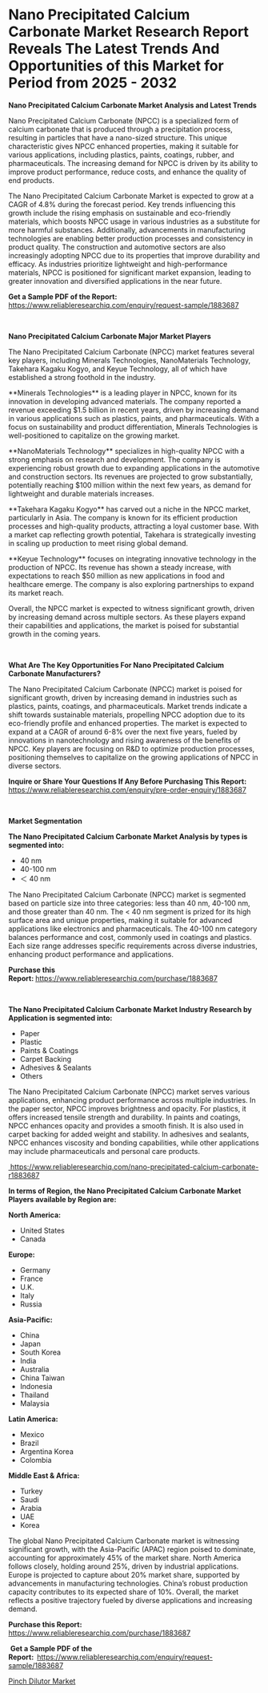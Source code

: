 <p><h1>Nano Precipitated Calcium Carbonate Market Research Report Reveals The Latest Trends And Opportunities of this Market for Period from 2025 - 2032</h1></p><p><strong>Nano Precipitated Calcium Carbonate Market Analysis and Latest Trends</strong></p>
<p><p>Nano Precipitated Calcium Carbonate (NPCC) is a specialized form of calcium carbonate that is produced through a precipitation process, resulting in particles that have a nano-sized structure. This unique characteristic gives NPCC enhanced properties, making it suitable for various applications, including plastics, paints, coatings, rubber, and pharmaceuticals. The increasing demand for NPCC is driven by its ability to improve product performance, reduce costs, and enhance the quality of end products.</p><p>The Nano Precipitated Calcium Carbonate Market is expected to grow at a CAGR of 4.8% during the forecast period. Key trends influencing this growth include the rising emphasis on sustainable and eco-friendly materials, which boosts NPCC usage in various industries as a substitute for more harmful substances. Additionally, advancements in manufacturing technologies are enabling better production processes and consistency in product quality. The construction and automotive sectors are also increasingly adopting NPCC due to its properties that improve durability and efficacy. As industries prioritize lightweight and high-performance materials, NPCC is positioned for significant market expansion, leading to greater innovation and diversified applications in the near future.</p></p>
<p><strong>Get a Sample PDF of the Report:&nbsp;</strong> <a href="https://www.reliableresearchiq.com/enquiry/request-sample/1883687?utm_campaign=2752&utm_medium=2&utm_source=Github&utm_content=ia&utm_term=28022025&utm_id=nano-precipitated-calcium-carbonate">https://www.reliableresearchiq.com/enquiry/request-sample/1883687</a></p>
<p>&nbsp;</p>
<p><strong>Nano Precipitated Calcium Carbonate Major Market Players</strong></p>
<p><p>The Nano Precipitated Calcium Carbonate (NPCC) market features several key players, including Minerals Technologies, NanoMaterials Technology, Takehara Kagaku Kogyo, and Keyue Technology, all of which have established a strong foothold in the industry.</p><p>**Minerals Technologies** is a leading player in NPCC, known for its innovation in developing advanced materials. The company reported a revenue exceeding $1.5 billion in recent years, driven by increasing demand in various applications such as plastics, paints, and pharmaceuticals. With a focus on sustainability and product differentiation, Minerals Technologies is well-positioned to capitalize on the growing market.</p><p>**NanoMaterials Technology** specializes in high-quality NPCC with a strong emphasis on research and development. The company is experiencing robust growth due to expanding applications in the automotive and construction sectors. Its revenues are projected to grow substantially, potentially reaching $100 million within the next few years, as demand for lightweight and durable materials increases.</p><p>**Takehara Kagaku Kogyo** has carved out a niche in the NPCC market, particularly in Asia. The company is known for its efficient production processes and high-quality products, attracting a loyal customer base. With a market cap reflecting growth potential, Takehara is strategically investing in scaling up production to meet rising global demand.</p><p>**Keyue Technology** focuses on integrating innovative technology in the production of NPCC. Its revenue has shown a steady increase, with expectations to reach $50 million as new applications in food and healthcare emerge. The company is also exploring partnerships to expand its market reach.</p><p>Overall, the NPCC market is expected to witness significant growth, driven by increasing demand across multiple sectors. As these players expand their capabilities and applications, the market is poised for substantial growth in the coming years.</p></p>
<p>&nbsp;</p>
<p><strong>What Are The Key Opportunities For Nano Precipitated Calcium Carbonate Manufacturers?</strong></p>
<p><p>The Nano Precipitated Calcium Carbonate (NPCC) market is poised for significant growth, driven by increasing demand in industries such as plastics, paints, coatings, and pharmaceuticals. Market trends indicate a shift towards sustainable materials, propelling NPCC adoption due to its eco-friendly profile and enhanced properties. The market is expected to expand at a CAGR of around 6-8% over the next five years, fueled by innovations in nanotechnology and rising awareness of the benefits of NPCC. Key players are focusing on R&D to optimize production processes, positioning themselves to capitalize on the growing applications of NPCC in diverse sectors.</p></p>
<p><strong>Inquire or Share Your Questions If Any Before Purchasing This Report:</strong> <a href="https://www.reliableresearchiq.com/enquiry/pre-order-enquiry/1883687?utm_campaign=2752&utm_medium=2&utm_source=Github&utm_content=ia&utm_term=28022025&utm_id=nano-precipitated-calcium-carbonate">https://www.reliableresearchiq.com/enquiry/pre-order-enquiry/1883687</a></p>
<p>&nbsp;</p>
<p><strong>Market Segmentation</strong></p>
<p><strong>The Nano Precipitated Calcium Carbonate Market Analysis by types is segmented into:</strong></p>
<p><ul><li>40 nm</li><li>40-100 nm</li><li>＜ 40 nm</li></ul></p>
<p><p>The Nano Precipitated Calcium Carbonate (NPCC) market is segmented based on particle size into three categories: less than 40 nm, 40-100 nm, and those greater than 40 nm. The < 40 nm segment is prized for its high surface area and unique properties, making it suitable for advanced applications like electronics and pharmaceuticals. The 40-100 nm category balances performance and cost, commonly used in coatings and plastics. Each size range addresses specific requirements across diverse industries, enhancing product performance and applications.</p></p>
<p><strong>Purchase this Report:&nbsp;</strong><a href="https://www.reliableresearchiq.com/purchase/1883687?utm_campaign=2752&utm_medium=2&utm_source=Github&utm_content=ia&utm_term=28022025&utm_id=nano-precipitated-calcium-carbonate">https://www.reliableresearchiq.com/purchase/1883687</a></p>
<p>&nbsp;</p>
<p><strong>The Nano Precipitated Calcium Carbonate Market Industry Research by Application is segmented into:</strong></p>
<p><ul><li>Paper</li><li>Plastic</li><li>Paints & Coatings</li><li>Carpet Backing</li><li>Adhesives & Sealants</li><li>Others</li></ul></p>
<p><p>The Nano Precipitated Calcium Carbonate (NPCC) market serves various applications, enhancing product performance across multiple industries. In the paper sector, NPCC improves brightness and opacity. For plastics, it offers increased tensile strength and durability. In paints and coatings, NPCC enhances opacity and provides a smooth finish. It is also used in carpet backing for added weight and stability. In adhesives and sealants, NPCC enhances viscosity and bonding capabilities, while other applications may include pharmaceuticals and personal care products.</p></p>
<p><a href="https://www.reliableresearchiq.com/nano-precipitated-calcium-carbonate-r1883687?utm_campaign=2752&utm_medium=2&utm_source=Github&utm_content=ia&utm_term=28022025&utm_id=nano-precipitated-calcium-carbonate">&nbsp;https://www.reliableresearchiq.com/nano-precipitated-calcium-carbonate-r1883687</a></p>
<p><strong>In terms of Region, the Nano Precipitated Calcium Carbonate Market Players available by Region are:</strong></p>
<p>
    <p> <strong> North America: </strong>
        <ul>
            <li>United States</li>
            <li>Canada</li>
        </ul>
        </p> 
    <p> <strong> Europe: </strong>
        <ul>
            <li>Germany</li>
            <li>France</li>
            <li>U.K.</li>
            <li>Italy</li>
            <li>Russia</li>
        </ul>
        </p> 
    <p> <strong> Asia-Pacific: </strong>
        <ul>
            <li>China</li>
            <li>Japan</li>
            <li>South Korea</li>
            <li>India</li>
            <li>Australia</li>
            <li>China Taiwan</li>
            <li>Indonesia</li>
            <li>Thailand</li>
            <li>Malaysia</li>
        </ul>
        </p> 
    <p> <strong> Latin America: </strong>
        <ul>
            <li>Mexico</li>
            <li>Brazil</li>
            <li>Argentina Korea</li>
            <li>Colombia</li>
        </ul>
        </p> 
    <p> <strong> Middle East & Africa: </strong>
        <ul>
            <li>Turkey</li>
            <li>Saudi</li>
            <li>Arabia</li>
            <li>UAE</li>
            <li>Korea</li>
        </ul>
    </p>
    </p>
<p><p>The global Nano Precipitated Calcium Carbonate market is witnessing significant growth, with the Asia-Pacific (APAC) region poised to dominate, accounting for approximately 45% of the market share. North America follows closely, holding around 25%, driven by industrial applications. Europe is projected to capture about 20% market share, supported by advancements in manufacturing technologies. China’s robust production capacity contributes to its expected share of 10%. Overall, the market reflects a positive trajectory fueled by diverse applications and increasing demand.</p></p>
<p><strong>Purchase this Report: </strong><a href="https://www.reliableresearchiq.com/purchase/1883687?utm_campaign=2752&utm_medium=2&utm_source=Github&utm_content=ia&utm_term=28022025&utm_id=nano-precipitated-calcium-carbonate">https://www.reliableresearchiq.com/purchase/1883687</a></p>
<p>&nbsp;<strong>Get a Sample PDF of the Report:&nbsp;&nbsp;</strong><a href="https://www.reliableresearchiq.com/enquiry/request-sample/1883687?utm_campaign=2752&utm_medium=2&utm_source=Github&utm_content=ia&utm_term=28022025&utm_id=nano-precipitated-calcium-carbonate">https://www.reliableresearchiq.com/enquiry/request-sample/1883687</a></p>
<p><strong></strong></p>
<p><p><a href="https://github.com/abexjeliti/Market-Research-Report-List-1/blob/main/pinch-dilutor-market.md?utm_campaign=2752&utm_medium=2&utm_source=Github&utm_content=ia&utm_term=28022025&utm_id=nano-precipitated-calcium-carbonate">Pinch Dilutor Market</a></p></p>